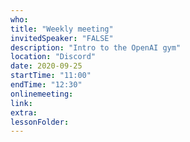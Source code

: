 ```yaml
---
who: 
title: "Weekly meeting"
invitedSpeaker: "FALSE"
description: "Intro to the OpenAI gym"
location: "Discord"
date: 2020-09-25
startTime: "11:00"
endTime: "12:30"
onlinemeeting: 
link: 
extra: 
lessonFolder: 
---
```

